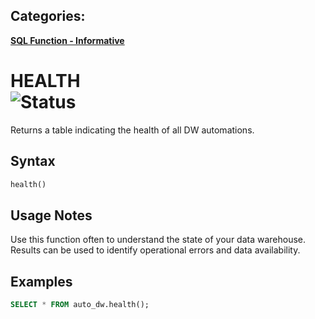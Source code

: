 ## Categories:
**[SQL Function - Informative](../readme.md#informative-functions)**

# HEALTH <br> ![Status](https://img.shields.io/badge/status-draft-yellow)

Returns a table indicating the health of all DW automations.

## Syntax
```sql
health()
```

## Usage Notes
Use this function often to understand the state of your data warehouse.  Results can be used to identify operational errors and data availability.

## Examples
```sql
SELECT * FROM auto_dw.health();
```
